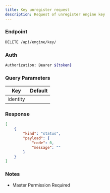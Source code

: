 ```yaml
---
title: Key unregister request
description: Request of unregister engine key
---
```


### Endpoint

```bash
DELETE /api/engine/key/
```

### Auth

```bash
Authorization: Bearer ${token}
```

### Query Parameters

| Key | Default |
|-----|---------|
| identity |  |

### Response

```json [Json]
[
    {
        "kind": "status",
        "payload": {
            "code": 0,
            "message": ""
        }
    }
]
```

### Notes

- Master Permission Required
